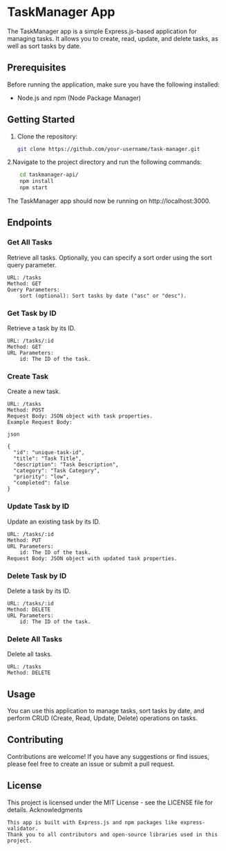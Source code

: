 # TaskManager App

The TaskManager app is a simple Express.js-based application for managing tasks. It allows you to create, read, update, and delete tasks, as well as sort tasks by date.

## Prerequisites

Before running the application, make sure you have the following installed:

- Node.js and npm (Node Package Manager)

## Getting Started

1. Clone the repository:

   ```bash
   git clone https://github.com/your-username/task-manager.git


2.Navigate to the project directory and run the following commands:

```bash
    cd taskmanager-api/
    npm install
    npm start
```

The TaskManager app should now be running on http://localhost:3000.

## Endpoints

### Get All Tasks

Retrieve all tasks. Optionally, you can specify a sort order using the sort query parameter.

    URL: /tasks
    Method: GET
    Query Parameters:
        sort (optional): Sort tasks by date ("asc" or "desc").

### Get Task by ID

Retrieve a task by its ID.

    URL: /tasks/:id
    Method: GET
    URL Parameters:
        id: The ID of the task.

### Create Task

Create a new task.

    URL: /tasks
    Method: POST
    Request Body: JSON object with task properties.
    Example Request Body:

    json

    {
      "id": "unique-task-id",
      "title": "Task Title",
      "description": "Task Description",
      "category": "Task Category",
      "priority": "low",
      "completed": false
    }

### Update Task by ID

Update an existing task by its ID.

    URL: /tasks/:id
    Method: PUT
    URL Parameters:
        id: The ID of the task.
    Request Body: JSON object with updated task properties.

### Delete Task by ID

Delete a task by its ID.

    URL: /tasks/:id
    Method: DELETE
    URL Parameters:
        id: The ID of the task.

### Delete All Tasks

Delete all tasks.

    URL: /tasks
    Method: DELETE

## Usage

You can use this application to manage tasks, sort tasks by date, and perform CRUD (Create, Read, Update, Delete) operations on tasks.

## Contributing

Contributions are welcome! If you have any suggestions or find issues, please feel free to create an issue or submit a pull request.

## License

This project is licensed under the MIT License - see the LICENSE file for details.
Acknowledgments

    This app is built with Express.js and npm packages like express-validator.
    Thank you to all contributors and open-source libraries used in this project.
